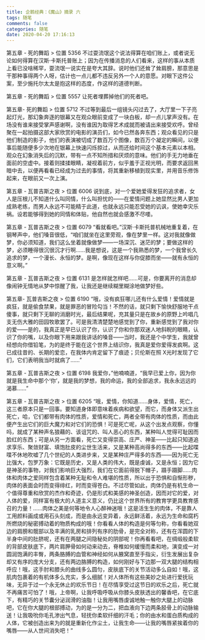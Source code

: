 ```yaml
---
title: 企鹅经典：《魔山》摘录 六
tags: 随笔
comments: false
categories: 随笔
date: 2020-04-20 17:16:13
---
```

第五章 - 死的舞蹈 > 位置 5356
不过耍流氓这个说法得算在咱们账上，或者说无论如何得算在汉斯·卡斯托普账上；因为在传播消息的人们看来，这样的事从本质上看已没啥稀罕，耍流氓一说实在是夸大其辞。说时他们还耸了耸肩膀，那意思是干那种事得两个人呀，估计也一点儿都不违反另外一个人的意愿。对眼下这件公案，至少施托尔太太是抱这样的态度，作这样的道德判断。
<!--more-->
第五章 - 死的舞蹈 > 位置 5557
让死者埋葬掉他们的死者吧。

第五章- 死的舞蹈 > 位置 5712
不过等到最后一组镜头闪过去了，大厅里一下子亮起灯光，那幻象奔逐的银幕又在观众眼前变成了一块白板，却一点儿掌声没有。在场没有谁来接受掌声感谢啊，没有谁因为取得艺术成就而被请出来接受欢呼。曾经聚在一起拍摄这部大家欣赏的电影的演员们，如今已然各奔东西；观众看见的只是他们制造的影子，他们的表演被切成了数百万个图像，数百万个凝定的瞬间，以便事后能随便多少次地在银幕上快速闪烁掠过，从而还给时间这个基本元素以本相。观众在幻象消失后的沉默，带有一点不知所措和厌烦的意味。他们的手无力地垂在面前的空虚中。接着则揉揉眼睛，凝视着前方，似乎羞于正视光明，而要求返回黑暗中去，以便再看看已经成为过去的事情，将其重新移植到现实里，并用音乐修饰起来，在眼前又一次上演。

第五章 - 瓦普吉斯之夜 > 位置 6006
说到底，对一个爱她爱得发狂的追求者，女人是压根儿不知道什么叫同情，什么叫担忧的——在爱情问题上她显然比男人更加成熟老练，而男人永远不可能精于此道，也就永远只能忍受她的讥讽，使她幸灾乐祸。设若能够得到她的同情和体贴，他自然也就会感激不尽喽。

第五章 - 瓦普吉斯之夜 > 位置 6079
“看就看吧。”汉斯·卡斯托普机械地重复着，在钢琴声中，他们嗓音很低，“咱们就坐在这里旁观，像在梦里一样。这对我就像做梦，你必须知道，我们这么坐着就像做梦——一场深沉、迷茫的梦；要做这样的梦，必须睡得很沉很沉才行啊……我是想说，这是一个我熟悉的梦，一个我曾长久追求的梦，一个漫长、永恒的梦。是啊，像现在这样与你促膝而坐——就有永恒的意义啊。”

第五章 - 瓦普吉斯之夜 > 位置 6131
是怎样就怎样吧……可是，你要离开的消息却像闹钟无情地从梦中惊醒了我，让我还是继续糊里糊涂地做梦好些。

第五章- 瓦普吉斯之夜 > 位置 6190
“哦，没有疯狂哪儿还有什么爱情！爱情就是疯狂，就是偷食禁果，就是罪恶的冒险勾当！不然的话，就只剩下愉快舒服地干点傻事，就只剩下无聊的消磨时光，最后结果呢，充其量只是在故乡的原野上吟唱几支无伤大雅的田园牧歌罢了。可是我清清楚楚地感觉到了你，重新感觉到了我对你的爱——是的，我真正是早已认识了你，认识了你和你那双迷人地斜睨的眼睛，认识了你的嘴，以及你眼下用来跟我讲话的嗓音——当时，我还是个中学生，我就曾经想向你借铅笔，为的是终于能在这个世界上结识你，我真是爱你爱得发疯啊。这已成往昔的、长期的爱恋，在我体内肯定留下了痕迹；贝伦斯在照 X光时发现了它们，它们表明我当时就病了……”

第五章 - 瓦普吉斯之夜 > 位置 6198
我爱你，”他喃喃道，“我早已爱上你，因为你就是我生命中那个‘你’，就是我的梦想，我的命运，我的全部追求，我永永远远的渴慕……”

第五章 - 瓦普吉斯之夜 > 位置 6205
“哦，爱情，你知道……身体，爱情，死亡，这三者原本只是一回事。要知道身体即意味着疾病和欲望，而它，而身体又派生出死亡，哈，它们都带有肉体的性质，爱情和死亡，两者全带有肉体的性质，而由此便产生出它们的巨大魔力和对它们的恐惧！可是死亡呢，从这个出发点观察，你懂吗，就成了某种声名狼藉的、该诅咒的、叫人恶心的东西，某种叫人觉得可耻因而脸红的东西；可是从另一方面看，死亡又变得崇高、庄严、神圣——比起只知道追求享乐、聚敛财富、填饱肚皮的尘世生活来，又是某种高尚得多的东西——比起喋喋不休地吹嘘了几个世纪的人类进步来，又是某种庄严得多的东西——因为死亡无比强大，包罗万象：它既是历史，又是人类的伟大，既是虔诚，又是永恒；因为它是神圣的事物，对我们影响巨大强烈，我们在它面前得脱下帽子，蹑手蹑脚……肉体和肉体之爱同样包含着某种无耻和令人难堪的性质，所以出于恐惧和自惭形秽，肉体的表面会时而变得绯红，时而变得苍白。不过尽管如此，肉体仍是有机生命一个值得尊重和欣赏的杰作和奇迹，仍是形式和美感的神圣创造，因而对它的爱，对人体的爱，同样富有极大的人道主义意义，仍比这个世界所有的教育学更具教育感召的力量！……肉体之美是何等地令人心醉神迷哦！这是活生生的肉体，不是靠人工用颜料画成或用石头刻成，而是由永远变异着，永远鲜活着，永远为生命和腐朽所燃烧的秘密搏动着的物质构成的哦！你看看人体的构造是何等匀称，你看看她双边的肩膀和髋部以及丰满的乳房和排列有序的肋骨，是完全对称，还有在浑圆的下半身中间的肚脐呢，还有在两腿之间隐秘处的阴部呢！你再看看吧，在绸缎般柔软的背部皮肤底下，两片肩胛骨如何动来动去，脊椎如何缓慢而柔和地，演变成一对圆润饱满的丰臀，两条胳膊的血管和神经如何从腋窝直至手指尖，衍生发展出复杂却又有序的庞大分支，还有两边胳膊的构造，如何刚好与下边那一双大腿的结构相呼应！哦，这手肘和膝头的曲线多么圆匀，皮肤底下的关节活动多么自如！哦，这肌肉包裹着的有机体多么充实，多么细腻！对人体所有这些美妙之处进行爱抚玩味，无异于过一个永无休止的欢乐节日！在尽情享受过这节日的欢乐之后，死亡就不再痛苦可怕了！哦，上帝啊，让我呼吸呼吸从你膝头皮肤透出的馨香吧，在它底下，有精巧的关节囊分泌润滑的油脂！让我用嘴唇虔诚地触一触你大腿上的动脉吧，它在你大腿的根部搏动，为的是一分为二，把血液向下边两条胫骨上的动脉输送！让我吸吮你毛孔渗出气息，轻抚你柔软纤细的汗毛；你的由水和蛋白质构成的人体，它被创造出来为的就是重新化作尘土，让我生命——让我的嘴唇紧挨着你的嘴唇——从人世间消失吧！”

